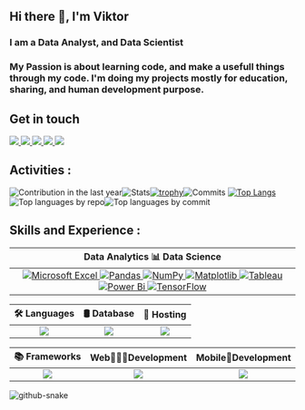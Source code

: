 <!-- https://github.com/vn7n24fzkq/github-profile-summary-cards -->

## Hi there 👋, I'm Viktor
### I am a Data Analyst, and Data Scientist
### My Passion is about learning code, and make a usefull things through my code. I'm doing my projects mostly for education, sharing, and human development purpose.
## Get in touch
<p align="left">
  <a href="https://www.linkedin.com/in/viktorius-suwandi-05649b131//">
    <img src="https://img.shields.io/badge/linkedin-%230077B5.svg?style=for-the-badge&logo=linkedin&logoColor=white"/>
  </a>
   <a href="https://mail.google.com/mail/">
   <img src="https://img.shields.io/badge/Gmail-D14836?style=for-the-badge&logo=gmail&logoColor=white"/>
  </a>
  <a href="https://web.whatsapp.com/">
   <img src="https://img.shields.io/badge/WhatsApp-25D366?style=for-the-badge&logo=whatsapp&logoColor=white"/>
  </a>
  <a href="https://github.com/viktoriussuwandi">
   <img src="https://img.shields.io/badge/github%20pages-121013?style=for-the-badge&logo=github&logoColor=white"/>
  </a>
  <a href="https://replit.com/@ViktoriusSuwand">
   <img src="https://img.shields.io/badge/Replit-DD1200?style=for-the-badge&logo=Replit&logoColor=yellow"/>
  </a>
</p>

## Activities :

![Contribution in the last year](http://github-profile-summary-cards.vercel.app/api/cards/profile-details?username=viktoriussuwandi&theme=transparent)![Stats](http://github-profile-summary-cards.vercel.app/api/cards/stats?username=viktoriussuwandi&theme=transparent)[![trophy](https://github-profile-trophy.vercel.app/?username=viktoriussuwandi&rank=SSS,SS,S,AAA,AA,A,SECRET&row=2&column=3&theme=flat&no-frame=true&no-bg=true)](https://github.com/ryo-ma/github-profile-trophy)![Commits](http://github-profile-summary-cards.vercel.app/api/cards/productive-time?username=viktoriussuwandi&theme=transparent&utcOffset=8)
[![Top Langs](https://github-readme-stats.vercel.app/api/top-langs/?username=viktoriussuwandi&hide_title=True&hide_border=True)](https://github.com/anuraghazra/github-readme-stats)![Top languages by repo](http://github-profile-summary-cards.vercel.app/api/cards/repos-per-language?username=viktoriussuwandi&theme=transparent)![Top languages by commit](http://github-profile-summary-cards.vercel.app/api/cards/most-commit-language?username=viktoriussuwandi&theme=transparent)


## Skills and Experience :
|Data Analytics 📊 Data Science|
|:---:|
|<a href="https://github.com/viktoriussuwandi">![Microsoft Excel](https://img.shields.io/badge/Microsoft_Excel-217346?style=for-the-badge&logo=microsoft-excel&logoColor=white) <a href="https://github.com/viktoriussuwandi">![Pandas](https://img.shields.io/badge/pandas-%23150458.svg?style=for-the-badge&logo=pandas&logoColor=white) <a href="https://github.com/viktoriussuwandi"> ![NumPy](https://img.shields.io/badge/numpy-%23013243.svg?style=for-the-badge&logo=numpy&logoColor=white) <a href="https://github.com/viktoriussuwandi">![Matplotlib](https://img.shields.io/badge/Matplotlib-%23ffffff.svg?style=for-the-badge&logo=Matplotlib&logoColor=black) <a href="https://github.com/viktoriussuwandi">![Tableau](https://img.shields.io/badge/Tableau-E97627?style=for-the-badge&logo=Tableau&logoColor=white) <a href="https://github.com/viktoriussuwandi"> ![Power Bi](https://img.shields.io/badge/power_bi-F2C811?style=for-the-badge&logo=powerbi&logoColor=black) <a href="https://github.com/viktoriussuwandi">![TensorFlow](https://img.shields.io/badge/TensorFlow-%23FF6F00.svg?style=for-the-badge&logo=TensorFlow&logoColor=white)|
 
|🛠 Languages|🛢 Database|🎫 Hosting|
|:---:|:---:|:---:|
|<a href="https://github.com/viktoriussuwandi"><img src="https://skillicons.dev/icons?i=python,r,java,c" />|<a href="https://github.com/viktoriussuwandi"><img src="https://skillicons.dev/icons?i=mongodb,mysql,sqlite,postgres"/>|<a href="https://github.com/viktoriussuwandi"><img src="https://skillicons.dev/icons?i=heroku,aws,firebase,azure" />|
 
|📚 Frameworks|Web👨🏿‍💻Development|Mobile📱Development|
|:---:|:---:|:---:|
|<a href="https://github.com/viktoriussuwandi"><img src="https://skillicons.dev/icons?i=flask,django,bootstrap,react" />|<a href="https://github.com/viktoriussuwandi"><img src="https://skillicons.dev/icons?i=html,css,js,jquery"/>|<a href="https://github.com/viktoriussuwandi"><img src="https://skillicons.dev/icons?i=kotlin,dart,flutter,swift"/>|

<!--
![snake gif](https://github.com/viktoriussuwandi/viktoriussuwandi/blob/output/github-contribution-grid-snake.gif)
-->

<picture>
  <source media="(prefers-color-scheme: dark)" srcset="https://github.com/viktoriussuwandi/viktoriussuwandi/blob/output/github-snake-dark.svg" />
  <source media="(prefers-color-scheme: light)" srcset="https://github.com/viktoriussuwandi/viktoriussuwandi/blob/output/github-snake.svg" />
  <img alt="github-snake" src="https://github.com/viktoriussuwandi/viktoriussuwandi/blob/output/github-snake.svg" />
</picture>
